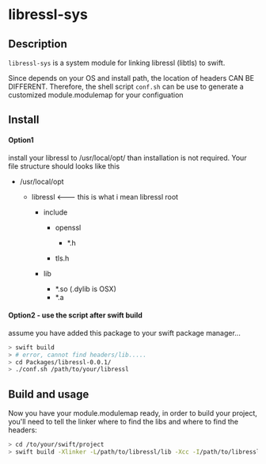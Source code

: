 # libressl-sys

## Description

`libressl-sys` is a system module for linking libressl (libtls) to swift.

Since depends on your OS and install path, the location of headers CAN BE DIFFERENT. 
Therefore, the shell script `conf.sh` can be use to generate a customized module.modulemap for your configuation 

## Install

#### Option1
install your libressl to /usr/local/opt/ than installation is not required.
Your file structure should looks like this

  * /usr/local/opt

    * libressl <--- this is what i mean libressl root

       * include

         * openssl

           *  *.h

         *  tls.h

       * lib
         * *.so (.dylib is OSX)
         * *.a
                  
#### Option2 - use the script after swift build
assume you have added this package to your swift package manager...
```bash
> swift build
> # error, cannot find headers/lib.....
> cd Packages/libressl-0.0.1/ 
> ./conf.sh /path/to/your/libressl
```

## Build and usage

Now you have your module.modulemap ready, in order to build your project, you'll need to tell the linker where to find the libs and where to find the headers:

```bash
> cd /to/your/swift/project
> swift build -Xlinker -L/path/to/libressl/lib -Xcc -I/path/to/libressl/include
```
